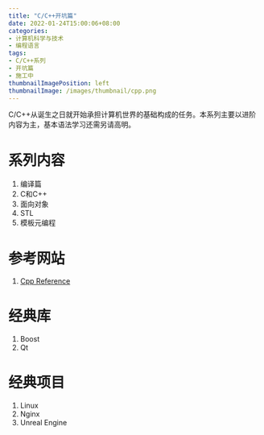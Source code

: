 ```yaml
---
title: "C/C++开坑篇"
date: 2022-01-24T15:00:06+08:00
categories:
- 计算机科学与技术
- 编程语言
tags:
- C/C++系列
- 开坑篇
- 施工中
thumbnailImagePosition: left
thumbnailImage: /images/thumbnail/cpp.png
---
```

C/C++从诞生之日就开始承担计算机世界的基础构成的任务。本系列主要以进阶内容为主，基本语法学习还需另请高明。
<!--more-->
# 系列内容
1. 编译篇
1. C和C++
1. 面向对象
1. STL
1. 模板元编程
# 参考网站
1. [Cpp Reference](https://zh.cppreference.com/w/%E9%A6%96%E9%A1%B5)
# 经典库
1. Boost
1. Qt
# 经典项目
1. Linux
1. Nginx
1. Unreal Engine